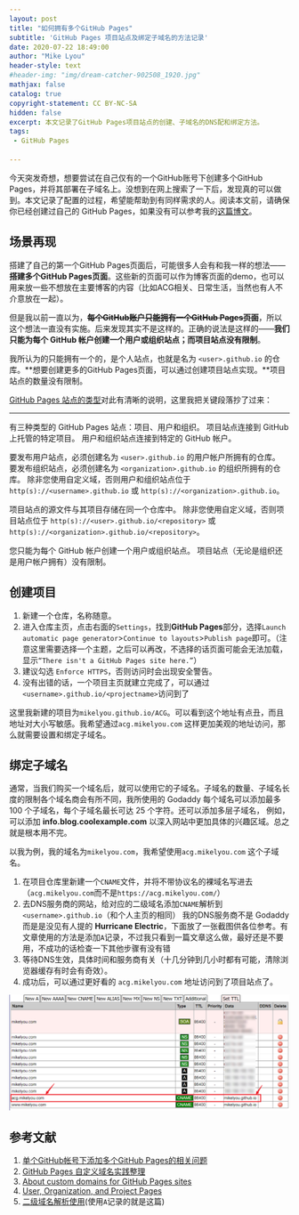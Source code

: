 ```yaml
---
layout: post
title: "如何拥有多个GitHub Pages"
subtitle: 'GitHub Pages 项目站点及绑定子域名的方法记录'
date: 2020-07-22 18:49:00
author: "Mike Lyou"
header-style: text
#header-img: "img/dream-catcher-902508_1920.jpg"
mathjax: false
catalog: true
copyright-statement: CC BY-NC-SA
hidden: false
excerpt: 本文记录了GitHub Pages项目站点的创建、子域名的DNS配和绑定方法。
tags:
 - GitHub Pages

---
```


<!-- more -->

今天突发奇想，想要尝试在自己仅有的一个GitHub账号下创建多个GitHub Pages，并将其部署在子域名上。没想到在网上搜索了一下后，发现真的可以做到。本文记录了配置的过程，希望能帮助到有同样需求的人。阅读本文前，请确保你已经创建过自己的 GitHub Pages，如果没有可以参考我的[这篇博文](https://mikelyou.com/2019/12/27/hello-world/)。

## 场景再现

搭建了自己的第一个GitHub Pages页面后，可能很多人会有和我一样的想法——**搭建多个GitHub Pages页面**。这些新的页面可以作为博客页面的demo，也可以用来放一些不想放在主要博客的内容（比如ACG相关、日常生活，当然也有人不介意放在一起）。

但是我以前一直以为，~~**每个GitHub账户只能拥有一个GitHub Pages页面**~~，所以这个想法一直没有实施。后来发现其实不是这样的。正确的说法是这样的——**我们只能为每个 GitHub 帐户创建一个用户或组织站点；而项目站点没有限制**。

我所认为的只能拥有一个的，是个人站点，也就是名为 `<user>.github.io` 的仓库。**想要创建更多的GitHub Pages页面，可以通过创建项目站点实现。**项目站点的数量没有限制。

[GitHub Pages 站点的类型](https://docs.github.com/cn/github/working-with-github-pages/about-github-pages#)对此有清晰的说明，这里我把关键段落抄了过来：

***

有三种类型的 GitHub Pages 站点：项目、用户和组织。 项目站点连接到 GitHub 上托管的特定项目。 用户和组织站点连接到特定的 GitHub 帐户。

要发布用户站点，必须创建名为 `<user>.github.io` 的用户帐户所拥有的仓库。 要发布组织站点，必须创建名为 `<organization>.github.io` 的组织所拥有的仓库。 除非您使用自定义域，否则用户和组织站点位于 `http(s)://<username>.github.io` 或 `http(s)://<organization>.github.io`。

项目站点的源文件与其项目存储在同一个仓库中。 除非您使用自定义域，否则项目站点位于 `http(s)://<user>.github.io/<repository>` 或 `http(s)://<organization>.github.io/<repository>`。

您只能为每个 GitHub 帐户创建一个用户或组织站点。 项目站点（无论是组织还是用户帐户拥有）没有限制。


## 创建项目

1. 新建一个仓库，名称随意。
2. 进入仓库主页，点击右面的`Settings`，找到**GitHub Pages**部分，选择`Launch automatic page generator`\>`Continue to layouts`\>`Publish page`即可。（注意这里需要选择一个主题，之后可以再改，不选择的话页面可能会无法加载，显示`“There isn't a GitHub Pages site here.”`）
3. 建议勾选 `Enforce HTTPS`，否则访问时会出现安全警告。
4. 没有出错的话，一个项目主页就建立完成了，可以通过`<username>.github.io/<projectname>`访问到了

这里我新建的项目为`mikelyou.github.io/ACG`。可以看到这个地址有点丑，而且地址对大小写敏感。我希望通过`acg.mikelyou.com` 这样更加美观的地址访问，那么就需要设置和绑定子域名。

## 绑定子域名

通常，当我们购买一个域名后，就可以使用它的子域名。子域名的数量、子域名长度的限制各个域名商会有所不同，我所使用的 Godaddy 每个域名可以添加最多 100 个子域名，每个子域名最长可达 25 个字符。还可以添加多层子域名， 例如，可以添加 **info.blog.coolexample.com** 以深入网站中更加具体的兴趣区域。总之就是根本用不完。

以我为例，我的域名为`mikelyou.com`，我希望使用`acg.mikelyou.com` 这个子域名。

1.  在项目仓库里新建一个`CNAME`文件，并将不带协议名的裸域名写进去（`acg.mikelyou.com`而不是`https://acg.mikelyou.com/`）
2.  去DNS服务商的网站，给对应的二级域名添加`CNAME`解析到`<username>.github.io`（和个人主页的相同）
    我的DNS服务商不是 Godaddy 而是是没见有人提的 **Hurricane Electric**，下面放了一张截图供各位参考。有文章使用的方法是添加`A`记录，不过我只看到一篇文章这么做，最好还是不要用，不成功的话检查一下其他步骤有没有错
3.  等待DNS生效，具体时间和服务商有关（十几分钟到几小时都有可能，清除浏览器缓存有时会有奇效）。
4.  成功后，可以通过更好看的 `acg.mikelyou.com` 地址访问到了项目站点了。

![](https://raw.githubusercontent.com/mikelyou/image-public/master/DNS-he-project-github-pages.png)

## 参考文献

1. [单个GitHub帐号下添加多个GitHub Pages的相关问题](https://segmentfault.com/a/1190000003946969)
2. [GitHub Pages 自定义域名实践整理](https://segmentfault.com/a/1190000018038675)
3. [About custom domains for GitHub Pages sites](https://help.github.com/articles/about-custom-domains-for-github-pages-sites/)
4. [User, Organization, and Project Pages](https://help.github.com/articles/user-organization-and-project-pages/)
5. [二级域名解析使用](https://blog.csdn.net/LD0807/article/details/54356876)(使用`A`记录的就是这篇)
